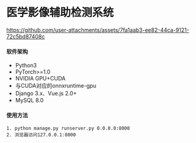 # 医学影像辅助检测系统
https://github.com/user-attachments/assets/7fa1aab3-ee82-44ca-9121-72c5bd87408c
#### 软件架构
* Python3
* PyTorch>=1.0
* NVIDIA GPU+CUDA
* 与CUDA对应的onnxruntime-gpu
* Django 3.x、Vue.js 2.0+
* MySQL 8.0
#### 使用方法
```
1. python manage.py runserver.py 0.0.0.0:8000
2. 浏览器访问127.0.0.1:8000
```
